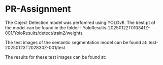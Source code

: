 # PR-Assignment

The Object Detection model was perfomred using YOLOv8. The best.pt of the model can be found in the folder :
YoloResults-20250122T010341Z-001/YoloResults/detect/train2/weights

The test images of the semantic segmentation model can be found at:
test-20250123T202830Z-001/test

The results for these test images can be found at:
